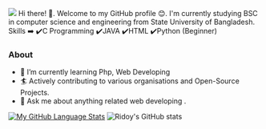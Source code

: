 ![](https://komarev.com/ghpvc/?username=EvanKhanEmon&color=blue)
Hi there! 👋.
Welcome to my GitHub profile 😊.
I'm currently studying BSC in computer science and engineering from State University of Bangladesh.
Skills ➡️
✔️C Programming
✔️JAVA
✔️HTML
✔️Python (Beginner)
###  About

- 🌱 I’m currently learning Php, Web Developing 
- 🏄‍ Actively contributing to various organisations and Open-Source Projects.
- 💬 Ask me about anything related  web developing .


[![My GitHub Language Stats](https://github-readme-stats.vercel.app/api/top-langs/?username=EvanKhanEmon&langs_count=5&theme=tokyonight)]()
![Ridoy's GitHub stats](https://github-readme-stats.vercel.app/api?username=EvanKhanEmon&show_icons=true&theme=radical)


<!---
EvanKhanEmon/EvanKhanEmon is a ✨ special ✨ repository because its `README.md` (this file) appears on your GitHub profile.
You can click the Preview link to take a look at your changes.
--->
